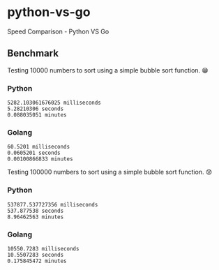# python-vs-go

Speed Comparison - Python VS Go

## Benchmark

Testing 10000 numbers to sort using a simple bubble sort function. 😁

### Python

```shell
5282.103061676025 milliseconds
5.28210306 seconds
0.088035051 minutes
```

### Golang

```shell
60.5201 milliseconds
0.0605201 seconds
0.00100866833 minutes
```

Testing 100000 numbers to sort using a simple bubble sort function. 😟

### Python

```shell
537877.537727356 milliseconds
537.877538 seconds
8.96462563 minutes
```

### Golang

```shell
10550.7283 milliseconds
10.5507283 seconds
0.175845472 minutes
```
